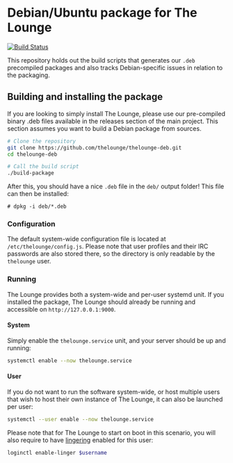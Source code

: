 # Debian/Ubuntu package for The Lounge

<a href="https://github.com/thelounge/thelounge-deb/actions"><img
	alt="Build Status"
	src="https://github.com/thelounge/thelounge-deb/workflows/Build/badge.svg"></a>

This repository holds out the build scripts that generates our `.deb` precompiled packages and also tracks Debian-specific issues in relation to the packaging.

## Building and installing the package

If you are looking to simply install The Lounge, please use our pre-compiled binary .deb files available in the releases section of the main project. This section assumes you want to build a Debian package from sources.

```sh
# Clone the repository
git clone https://github.com/thelounge/thelounge-deb.git
cd thelounge-deb

# Call the build script
./build-package
```

After this, you should have a nice `.deb` file in the `deb/` output folder! This file can then be installed:

```
# dpkg -i deb/*.deb
```

### Configuration

The default system-wide configuration file is located at `/etc/thelounge/config.js`. Please note that user profiles and their IRC passwords are also stored there, so the directory is only readable by the `thelounge` user.

### Running

The Lounge provides both a system-wide and per-user systemd unit. If you installed the package, The Lounge should already be running and accessible on `http://127.0.0.1:9000`.

#### System

Simply enable the `thelounge.service` unit, and your server should be up and running:

```sh
systemctl enable --now thelounge.service
```

#### User

If you do not want to run the software system-wide, or host multiple users that wish to host their own instance of The Lounge, it can also be launched per user:

```sh
systemctl --user enable --now thelounge.service
```

Please note that for The Lounge to start on boot in this scenario, you will also require to have [lingering](https://wiki.archlinux.org/index.php/Systemd/User#Automatic_start-up_of_systemd_user_instances) enabled for this user:

```sh
loginctl enable-linger $username
```
